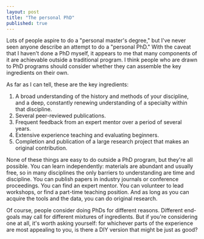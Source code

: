 ```yaml
---
layout: post
title: "The personal PhD"
published: true
---
```


Lots of people aspire to do a "personal master's degree," but I've never seen anyone describe an attempt to do a "personal PhD." With the caveat that I haven't done a PhD myself, it appears to me that many components of it are achievable outside a traditional program. I think people who are drawn to PhD programs should consider whether they can assemble the key ingredients on their own.

As far as I can tell, these are the key ingredients:

1. A broad understanding of the history and methods of your discipline, and a deep, constantly renewing understanding of a specialty within that discipline.
2. Several peer-reviewed publications.
3. Frequent feedback from an expert mentor over a period of several years.
4. Extensive experience teaching and evaluating beginners.
5. Completion and publication of a large research project that makes an original contribution.

None of these things are easy to do outside a PhD program, but they're all possible. You can learn independently: materials are abundant and usually free, so in many disciplines the only barriers to understanding are time and discipline. You can publish papers in industry journals or conference proceedings. You can find an expert mentor. You can volunteer to lead workshops, or find a part-time teaching position. And as long as you can acquire the tools and the data, you can do original research.

Of course, people consider doing PhDs for different reasons. Different end-goals may call for different mixtures of ingredients. But if you're considering one at all, it's worth asking yourself: for whichever parts of the experience are most appealing to you, is there a DIY version that might be just as good?
